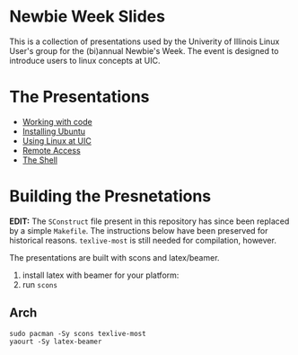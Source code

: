 Newbie Week Slides
==================

This is a collection of presentations used by the Univerity of Illinois Linux User's group for the (bi)annual Newbie's Week.  The event is designed to introduce users to linux concepts at UIC.


The Presentations
=================

 - [Working with code](https://acm.cs.uic.edu/jenkins/job/Newbie%20Week%20Presentations/ws/code.pdf)
 - [Installing Ubuntu](https://acm.cs.uic.edu/jenkins/job/Newbie%20Week%20Presentations/ws/install_ubuntu.pdf)
 - [Using Linux at UIC](https://acm.cs.uic.edu/jenkins/job/Newbie%20Week%20Presentations/ws/linux_uic.pdf)
 - [Remote Access](https://acm.cs.uic.edu/jenkins/job/Newbie%20Week%20Presentations/ws/remote_access.pdf)
 - [The Shell](https://acm.cs.uic.edu/jenkins/job/Newbie%20Week%20Presentations/ws/shell.pdf)

Building the Presnetations
====================================

**EDIT:** The `SConstruct` file present in this repository has since been replaced by a simple `Makefile`. The instructions below have been preserved for historical reasons. `texlive-most` is still needed for compilation, however.

The presentations are built with scons and latex/beamer.

1. install latex with beamer for your platform:
2. run `scons`

Arch
----

    sudo pacman -Sy scons texlive-most
    yaourt -Sy latex-beamer
